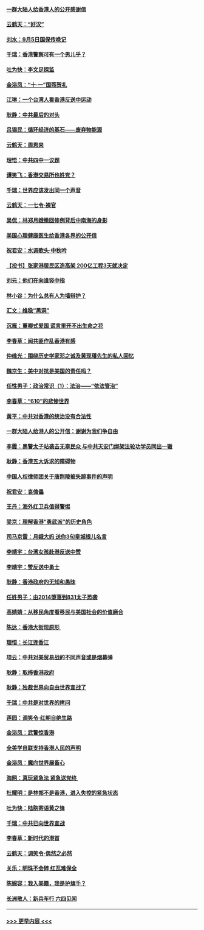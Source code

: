 #### [一群大陆人给香港人的公开感谢信](../pages/nsc993/n11514797.md?t=09121255) 
#### [云鹤天：“好汉”](../pages/nsc993/n11513536.md?t=09121255) 
#### [刘水：9月5日国保传唤记](../pages/nsc993/n11513460.md?t=09121255) 
#### [千瑞：香港警察可有一个男儿乎？](../pages/nsc993/n11513109.md?t=09121255) 
#### [吐为快：李文足探监](../pages/nsc993/n11509622.md?t=09121255) 
#### [金浴凤：“十‧一”国殇贺礼](../pages/nsc993/n11509593.md?t=09121255) 
#### [江琳：一个台湾人看香港反送中运动](../pages/nsc993/n11509211.md?t=09121255) 
#### [耿静：中共最后的对头](../pages/nsc993/n11508308.md?t=09121255) 
#### [吕锡民：循环经济的基石——废弃物能源](../pages/nsc993/n11508212.md?t=09121255) 
#### [云鹤天：周恩来](../pages/nsc993/n11508055.md?t=09121255) 
#### [理悟：中共四中一议题](../pages/nsc993/n11507782.md?t=09121255) 
#### [谭笑飞：香港交易所也姓党？](../pages/nsc993/n11507753.md?t=09121255) 
#### [千瑞：世界应该发出同一个声音](../pages/nsc993/n11507290.md?t=09121255) 
#### [云鹤天：一七令‧裸官](../pages/nsc993/n11507177.md?t=09121255) 
#### [吴侃：林郑月娥撤回修例背后中南海的身影](../pages/nsc993/n11506876.md?t=09121255) 
#### [美国心理健康医生给香港各界的公开信](../pages/nsc993/n11506809.md?t=09121255) 
#### [祝君安：水调歌头‧中秋吟](../pages/nsc993/n11506758.md?t=09121255) 
#### [【投书】张家港居民区造高架 200亿工程3天就决定](../pages/nsc993/n11506682.md?t=09121255) 
#### [刘元：他们在向谁竖中指](../pages/nsc993/n11505384.md?t=09121255) 
#### [林小谷：为什么总有人为墙辩护？](../pages/nsc993/n11505226.md?t=09121255) 
#### [汇文：维稳“黑洞”](../pages/nsc993/n11504347.md?t=09121255) 
#### [沉雁：董卿式爱国 谎言里开不出生命之花](../pages/nsc993/n11503215.md?t=09121255) 
#### [李春草：闻共匪作乱香港有感](../pages/nsc993/n11503072.md?t=09121255) 
#### [仲维光：围绕历史学家邓之诚及黄现璠先生的私人回忆](../pages/nsc993/n11501330.md?t=09121255) 
#### [魏京生：美中对抗是美国的责任吗？](../pages/nsc993/n11500723.md?t=09121255) 
#### [任性男子：政治常识（1）：法治——“依法管治”](../pages/nsc993/n11500791.md?t=09121255) 
#### [李春草：“610”的悲惨世界](../pages/nsc993/n11501141.md?t=09121255) 
#### [黄平：中共对香港的统治没有合法性](../pages/nsc993/n11499473.md?t=09121255) 
#### [一群大陆人给港人的公开信：谢谢为我们争自由](../pages/nsc993/n11500402.md?t=09121255) 
#### [李霞：黑警太子站袭击无辜民众 与中共天安门绑架法轮功学员同出一辙](../pages/nsc993/n11499805.md?t=09121255) 
#### [耿静：香港五大诉求的障碍物](../pages/nsc993/n11497578.md?t=09121255) 
#### [中国人权律师团关于唐荆陵被失踪事件的声明](../pages/nsc993/n11500014.md?t=09121255) 
#### [祝君安：哀傀儡](../pages/nsc993/n11499776.md?t=09121255) 
#### [王丹：海外红卫兵值得警惕](../pages/nsc993/n11498138.md?t=09121255) 
#### [梁京：理解香港“勇武派”的历史角色](../pages/nsc993/n11498006.md?t=09121255) 
#### [司马京雷：月娥大妈  送你3句皇城根儿名言](../pages/nsc993/n11497885.md?t=09121255) 
#### [李靖宇：台湾女孩赴港反送中赞](../pages/nsc993/n11497721.md?t=09121255) 
#### [李靖宇：赞反送中勇士](../pages/nsc993/n11497452.md?t=09121255) 
#### [耿静：香港政府的无知和愚昧](../pages/nsc993/n11494238.md?t=09121255) 
#### [任姓男子：由2014堕落到831太子恐袭](../pages/nsc993/n11496683.md?t=09121255) 
#### [高婧婧：从移民角度看移民与美国社会的价值磨合](../pages/nsc993/n11495757.md?t=09121255) 
#### [陈达：香港大街现原形 ](../pages/nsc993/n11495441.md?t=09121255) 
#### [理悟：长江连香江](../pages/nsc993/n11495377.md?t=09121255) 
#### [项云：中共对美贸易战的不同声音或是烟幕弹](../pages/nsc993/n11494929.md?t=09121255) 
#### [耿静：取缔香港政府](../pages/nsc993/n11494218.md?t=09121255) 
#### [耿静：独裁世界向自由世界宣战了](../pages/nsc993/n11494190.md?t=09121255) 
#### [千瑞：中共是对世界的拷问](../pages/nsc993/n11493021.md?t=09121255) 
#### [莲园：调笑令‧红朝自绝生路](../pages/nsc993/n11493011.md?t=09121255) 
#### [金浴凤：武警惊香港](../pages/nsc993/n11492994.md?t=09121255) 
#### [全美学自联支持香港人民的声明](../pages/nsc993/n11492630.md?t=09121255) 
#### [金浴凤：魔向世界展畜心](../pages/nsc993/n11492599.md?t=09121255) 
#### [海网：真玩紧急法 紧急送党终 ](../pages/nsc993/n11492535.md?t=09121255) 
#### [杜耀明：是林郑不是香港，进入失控的紧急状态](../pages/nsc993/n11491420.md?t=09121255) 
#### [吐为快：陆胞寄语黄之锋](../pages/nsc993/n11491117.md?t=09121255) 
#### [千瑞：中共已向世界宣战](../pages/nsc993/n11490123.md?t=09121255) 
#### [李春草：新时代的港首](../pages/nsc993/n11489864.md?t=09121255) 
#### [云鹤天：调笑令·偶然之必然](../pages/nsc993/n11489701.md?t=09121255) 
#### [关乐：明珠不会碎 红瓦难保全](../pages/nsc993/n11489647.md?t=09121255) 
#### [陈婉容：我入美籍，我是护旗手？](../pages/nsc993/n11487908.md?t=09121255) 
#### [长洲散人：新兵车行 六四见闻](../pages/nsc993/n11487729.md?t=09121255) 

----
#### [ >>> 更早内容 <<< ](../indexes/nsc993-earlier.md)
